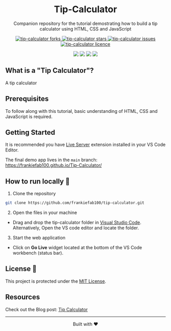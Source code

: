 <div align="center">
 <h1>Tip-Calculator</h1>
 <p>Companion repository for the tutorial demostrating how to build a tip calculator using HTML, CSS and JavaScript</p>

<p align="center">
<a href="https://github.com/frankiefab100/tip-calculator/fork" target="blank">
<img src="https://img.shields.io/github/forks/frankiefab100/tip-calculator?style=flat-square" alt="tip-calculator forks"/>
</a>
<a href="https://github.com/frankiefab100/tip-calculator/stargazers" target="blank">
<img src="https://img.shields.io/github/stars/frankiefab100/tip-calculator?style=flat-square" alt="tip-calculator stars"/>
</a>
<a href="https://github.com/frankiefab100/tip-calculator/issues" target="blank">
<img src="https://img.shields.io/github/issues/frankiefab100/tip-calculator?style=flat-square" alt="tip-calculator issues"/>
</a>
<a href="https://github.com/frankiefab100/tip-calculator/blob/main/LICENSE" target="blank">
<img src="https://img.shields.io/github/license/frankiefab100/tip-calculator?style=flat-square" alt="tip-calculator licence" />
</a>
</p>

<p>
<img src="https://img.shields.io/badge/HTML5-E34F26?style=for-the-badge&logo=html5&logoColor=white">
<img src="https://img.shields.io/badge/CSS3-1572B6?style=for-the-badge&logo=css3&logoColor=white">
<img src="https://img.shields.io/badge/JavaScript-323330?style=for-the-badge&logo=javascript&logoColor=F7DF1E">
<img src="https://img.shields.io/badge/Netlify-00C7B7?style=for-the-badge&logo=netlify&logoColor=white">
</p>
</div>

## What is a "Tip Calculator"?
A tip calculator

## Prerequisites

To follow along with this tutorial, basic understanding of HTML, CSS and JavaScript is required.

## Getting Started
It is recommended you have [Live Server](https://marketplace.visualstudio.com/items?itemName=ritwickdey.LiveServer) extension installed in your VS Code Editor.

The final demo app lives in the `main` branch: <https://frankiefab100.github.io/Tip-Calculator/>


## How to run locally 🚀

1. Clone the repository

```BASH
git clone https://github.com/frankiefab100/tip-calculator.git
```

2. Open the files in your machine

- Drag and drop the tip-calculator folder in [Visual Studio Code](https://code.visualstudio.com/). Alternatively, Open the VS code editor and locate the folder.

3. Start the web application

 - Click on **Go Live** widget located at the bottom of the VS Code workbench (status bar). 


## License 📜
This project is protected under the [MIT License](./License).


## Resources

Check out the Blog post: [Tip Calculator](https://frankiefab.hashnode.dev/)

<hr>
<p align="center">
Built with ❤️
</p>

